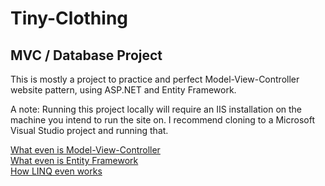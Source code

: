 # Tiny-Clothing
## MVC / Database Project

  This is mostly a project to practice and perfect Model-View-Controller website pattern, using ASP.NET and Entity Framework.  
  
  A note: Running this project locally will require an IIS installation on the machine you intend to run the site on. I recommend cloning to a Microsoft Visual Studio project and running that.
  
  [What even is Model-View-Controller](dotnet.microsoft.com/apps/aspnet/mvc)  
  [What even is Entity Framework](https://docs.microsoft.com/en-us/ef/core/)  
  [How LINQ even works](https://docs.microsoft.com/en-us/dotnet/csharp/programming-guide/concepts/linq/basic-linq-query-operations)
